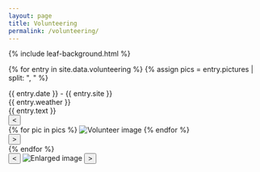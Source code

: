 ```yaml
---
layout: page
title: Volunteering
permalink: /volunteering/
---
```

{% include leaf-background.html %}

<!-- === Volunteering Entries === -->
{% for entry in site.data.volunteering %}
  {% assign pics = entry.pictures | split: ", " %}
  <div class="volunteer-entry">
    <div class="volunteer-title">{{ entry.date }} - {{ entry.site }}</div>
    <div class="volunteer-weather">{{ entry.weather }}</div>
    <div class="volunteer-text">{{ entry.text }}</div>
    <div class="volunteer-gallery-box">
      <button class="volunteer-scroll-button volunteer-scroll-left" onclick="scrollGallery({{ forloop.index0 }}, -1)">&lt;</button>
      <div class="volunteer-scroll-wrapper" id="gallery-{{ forloop.index0 }}">
        {% for pic in pics %}
          <img 
            src="{{ pic | strip }}" 
            alt="Volunteer image" 
            data-entry="{{ forloop.parentloop.index0 }}" 
            data-index="{{ forloop.index0 }}" 
            onclick="openVolunteerModal({{ forloop.parentloop.index0 }}, {{ forloop.index0 }})">
        {% endfor %}
      </div>
      <button class="volunteer-scroll-button volunteer-scroll-right" onclick="scrollGallery({{ forloop.index0 }}, 1)">&gt;</button>
    </div>
  </div>
{% endfor %}

<!-- === Modal Viewer === -->
<div id="volunteer-modal" onclick="handleModalBackgroundClick(event)">
  <button class="volunteer-modal-nav" id="modal-prev" onclick="navigateModal(event, -1)">&lt;</button>
  <img id="volunteer-modal-img" src="" alt="Enlarged image">
  <button class="volunteer-modal-nav" id="modal-next" onclick="navigateModal(event, 1)">&gt;</button>
</div>

<script src="{{ '/assets/volunteering.js' | relative_url }}"></script>

